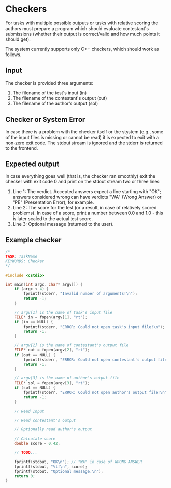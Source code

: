 # Checkers
For tasks with multiple possible outputs or tasks with relative scoring the authors must prepare a program which should evaluate contestant's submissions (whether their output is correct/valid and how much points it should get).

The system currently supports only C++ checkers, which should work as follows.

## Input
The checker is provided three arguments:
1. The filename of the test's input (in)
2. The filename of the contestant's output (out)
3. The filename of the author's output (sol)

## Checker or System Error
In case there is a problem with the checker itself or the stystem (e.g., some of the input files is missing or cannot be read) it is expected to exit with a non-zero exit code. The stdout stream is ignored and the stderr is returned to the frontend.

## Expected output
In case everything goes well (that is, the checker ran smoothly) exit the checker with exit code 0 and print on the stdout stream two or three lines:
1. Line 1: The verdict. Accepted answers expect a line starting with "OK"; answers considered wrong can have verdicts "WA" (Wrong Answer) or "PE" (Presentation Error), for example.
1. Line 2: The score for the test (or a result, in case of relatively scored problems). In case of a score, print a number between 0.0 and 1.0 - this is later scaled to the actual test score.
1. Line 3: Optional message (returned to the user).

## Example checker
```C++
/*
TASK: TaskName
KEYWORDS: Checker
*/

#include <cstdio>

int main(int argc, char* argv[]) {
    if (argc < 4) {
        fprintf(stderr, "Invalid number of arguments!\n");
        return -1;
    }

    // argv[1] is the name of task's input file
    FILE* in = fopen(argv[1], "rt");
    if (in == NULL) {
        fprintf(stderr, "ERROR: Could not open task's input file!\n");
        return -1;
    }

    // argv[2] is the name of contestant's output file
    FILE* out = fopen(argv[2], "rt");
    if (out == NULL) {
        fprintf(stderr, "ERROR: Could not open contestant's output file!\n");
        return -1;
    }

    // argv[3] is the name of author's output file
    FILE* sol = fopen(argv[3], "rt");
    if (sol == NULL) {
        fprintf(stderr, "ERROR: Could not open author's output file!\n");
        return -1;
    }

    // Read Input

    // Read contestant's output

    // Optionally read author's output

    // Calculate score
    double score = 0.42;

    // TODO...

    fprintf(stdout, "OK\n"); // "WA" in case of WRONG ANSWER
    fprintf(stdout, "%lf\n", score);
    fprintf(stdout, "Optional message.\n");
    return 0;
}
```
